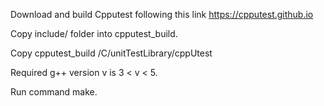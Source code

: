 Download and build Cpputest following this link https://cpputest.github.io

Copy include/  folder into cpputest_build.

Copy cpputest_build /C/unitTestLibrary/cppUtest

Required g++ version v is 3 < v < 5.

Run command make.


